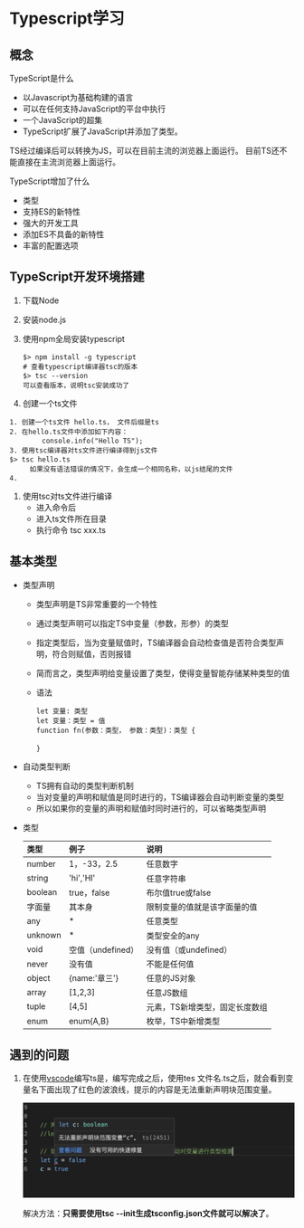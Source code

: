 # Typescript学习

## 概念

TypeScript是什么

* 以Javascript为基础构建的语言
* 可以在任何支持JavaScript的平台中执行
* 一个JavaScript的超集
* TypeScript扩展了JavaScript并添加了类型。

TS经过编译后可以转换为JS，可以在目前主流的浏览器上面运行。 目前TS还不能直接在主流浏览器上面运行。 



TypeScript增加了什么

* 类型
* 支持ES的新特性
* 强大的开发工具
* 添加ES不具备的新特性
* 丰富的配置选项



## TypeScript开发环境搭建

1. 下载Node

2. 安装node.js

3. 使用npm全局安装typescript

   ```shell
   $> npm install -g typescript
   # 查看typescript编译器tsc的版本
   $> tsc --version
   可以查看版本，说明tsc安装成功了
   ```

4. 创建一个ts文件

```shell
1. 创建一个ts文件 hello.ts， 文件后缀是ts
2. 在hello.ts文件中添加如下内容：
		console.info("Hello TS");
3. 使用tsc编译器对ts文件进行编译得到js文件
$> tsc hello.ts 
	 如果没有语法错误的情况下，会生成一个相同名称，以js结尾的文件
4. 
```

1. 使用tsc对ts文件进行编译
   * 进入命令后
   * 进入ts文件所在目录
   * 执行命令 tsc xxx.ts



## 基本类型

* 类型声明

  * 类型声明是TS非常重要的一个特性

  * 通过类型声明可以指定TS中变量（参数，形参）的类型

  * 指定类型后，当为变量赋值时，TS编译器会自动检查值是否符合类型声明，符合则赋值，否则报错

  * 简而言之，类型声明给变量设置了类型，使得变量智能存储某种类型的值

  * 语法

    ```text
    let 变量: 类型
    let 变量：类型 = 值
    function fn(参数：类型， 参数：类型)：类型 {
    
    }
    ```

* 自动类型判断

  * TS拥有自动的类型判断机制
  * 当对变量的声明和赋值是同时进行的，TS编译器会自动判断变量的类型
  * 所以如果你的变量的声明和赋值时同时进行的，可以省略类型声明

* 类型

  | 类型    | 例子              | 说明                           |
  | ------- | ----------------- | ------------------------------ |
  | number  | 1，-33，2.5       | 任意数字                       |
  | string  | 'hi','HI'         | 任意字符串                     |
  | boolean | true，false       | 布尔值true或false              |
  | 字面量  | 其本身            | 限制变量的值就是该字面量的值   |
  | any     | *                 | 任意类型                       |
  | unknown | *                 | 类型安全的any                  |
  | void    | 空值（undefined） | 没有值（或undefined）          |
  | never   | 没有值            | 不能是任何值                   |
  | object  | {name:'章三'}     | 任意的JS对象                   |
  | array   | [1,2,3]           | 任意JS数组                     |
  | tuple   | [4,5]             | 元素，TS新增类型，固定长度数组 |
  | enum    | enum{A,B}         | 枚举，TS中新增类型             |

  





## 遇到的问题

1. 在使用[vscode](https://so.csdn.net/so/search?q=vscode&spm=1001.2101.3001.7020)编写ts是，编写完成之后，使用tes 文件名.ts之后，就会看到变量名下面出现了红色的波浪线，提示的内容是无法重新声明块范围变量。

   <img src="./pic/02_无法重新生成块变量.png">

   解决方法：**只需要使用tsc --init生成tsconfig.json文件就可以解决了**。

























